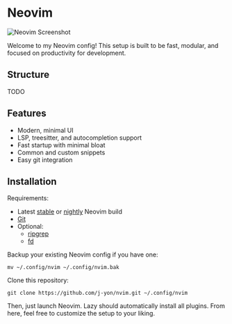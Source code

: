 # Neovim

![Neovim Screenshot]("https://github.com/j-yon/nvim/blob/main/assets/nvim-startup.png")

Welcome to my Neovim config! This setup is built to be fast, modular, and focused on productivity for development.

## Structure

TODO

## Features

- Modern, minimal UI
- LSP, treesitter, and autocompletion support
- Fast startup with minimal bloat
- Common and custom snippets
- Easy git integration

## Installation

Requirements:
- Latest [stable](https://github.com/neovim/neovim/releases/tag/v0.11.3) or [nightly](https://github.com/neovim/neovim/releases/tag/nightly) Neovim build
- [Git](https://git-scm.com/downloads)
- Optional:
    - [ripgrep](https://github.com/BurntSushi/ripgrep)
    - [fd](https://github.com/sharkdp/fd)

Backup your existing Neovim config if you have one:

```
mv ~/.config/nvim ~/.config/nvim.bak
```

Clone this repository:

```git clone https://github.com/j-yon/nvim.git ~/.config/nvim```

Then, just launch Neovim. Lazy should automatically install all plugins. From here, feel free to customize the setup to your liking.
